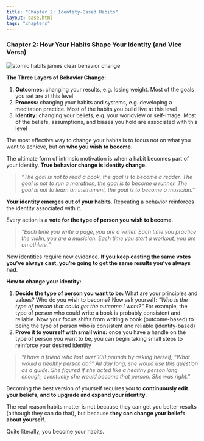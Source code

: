 ```yaml
---
title: "Chapter 2: Identity-Based Habits"
layout: base.html
tags: "chapters"
---
```


### Chapter 2: How Your Habits Shape Your Identity (and Vice Versa)

![atomic habits james clear behavior change](https://dansilvestre.com/wp-content/uploads/2019/10/atomic-habits-james-clear-behavior-change.png)

**The Three Layers of Behavior Change:**

1. **Outcomes:** changing your results, e.g. losing weight. Most of the goals you set are at this level
2. **Process:** changing your habits and systems, e.g. developing a meditation practice. Most of the habits you build live at this level
3. **Identity:** changing your beliefs, e.g. your worldview or self-image. Most of the beliefs, assumptions, and biases you hold are associated with this level

The most effective way to change your habits is to focus not on what you want to achieve, but on **who you wish to become**.

The ultimate form of intrinsic motivation is when a habit becomes part of your identity. **True behavior change is identity change.** 

> _“The goal is not to read a book, the goal is to become a reader. The goal is not to run a marathon, the goal is to become a runner. The goal is not to learn an instrument, the goal is to become a musician.”_

**Your identity emerges out of your habits.** Repeating a behavior reinforces the identity associated with it.

Every action is a **vote for the type of person you wish to become**.

> _“Each time you write a page, you are a writer. Each time you practice the violin, you are a musician. Each time you start a workout, you are an athlete.”_

New identities require new evidence. **If you keep casting the same votes you’ve always cast, you’re going to get the same results you’ve always had**. 

**How to change your identity:**

1. **Decide the type of person you want to be:** What are your principles and values? Who do you wish to become? Now ask yourself: _“Who is the type of person that could get the outcome I want?”_ For example, the type of person who could write a book is probably consistent and reliable. Now your focus shifts from writing a book (outcome-based) to being the type of person who is consistent and reliable (identity-based)
2. **Prove it to yourself with small wins:** once you have a handle on the type of person you want to be, you can begin taking small steps to reinforce your desired identity

> _“I have a friend who lost over 100 pounds by asking herself, “What would a healthy person do?” All day long, she would use this question as a guide. She figured if she acted like a healthy person long enough, eventually she would become that person. She was right.”_

Becoming the best version of yourself requires you to **continuously edit your beliefs, and to upgrade and expand your identity**.

The real reason habits matter is not because they can get you better results (although they can do that), but because **they can change your beliefs about yourself**.

Quite literally, you become your habits.